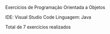 Exercícios de Programação Orientada a Objetos

IDE: Visual Studio Code
Linguagem: Java

Total de 7 exercícios realizados
